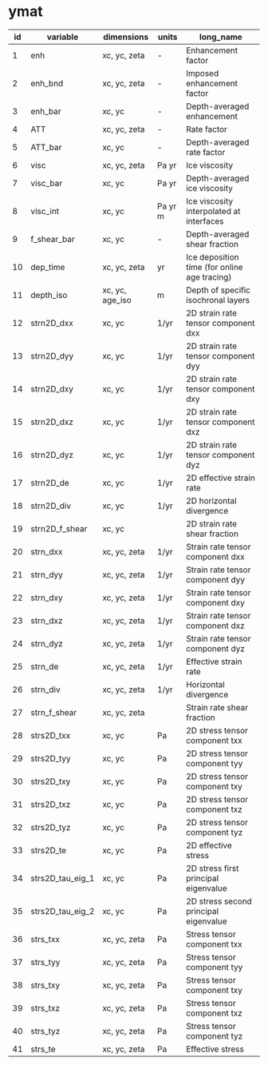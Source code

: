 # ymat

| id | variable          | dimensions       | units       | long_name                                     |
|----|-------------------|------------------|-------------|-----------------------------------------------|
|  1 | enh               | xc, yc, zeta     | -           | Enhancement factor                            |
|  2 | enh_bnd           | xc, yc, zeta     | -           | Imposed enhancement factor                    |
|  3 | enh_bar           | xc, yc           | -           | Depth-averaged enhancement                    |
|  4 | ATT               | xc, yc, zeta     | -           | Rate factor                                   |
|  5 | ATT_bar           | xc, yc           | -           | Depth-averaged rate factor                    |
|  6 | visc              | xc, yc, zeta     | Pa yr       | Ice viscosity                                 |
|  7 | visc_bar          | xc, yc           | Pa yr       | Depth-averaged ice viscosity                  |
|  8 | visc_int          | xc, yc           | Pa yr m     | Ice viscosity interpolated at interfaces      |
|  9 | f_shear_bar       | xc, yc           | -           | Depth-averaged shear fraction                 |
| 10 | dep_time          | xc, yc, zeta     | yr          | Ice deposition time (for online age tracing)  |
| 11 | depth_iso         | xc, yc, age_iso  | m           | Depth of specific isochronal layers           |
| 12 | strn2D_dxx        | xc, yc           | 1/yr        | 2D strain rate tensor component dxx           |
| 13 | strn2D_dyy        | xc, yc           | 1/yr        | 2D strain rate tensor component dyy           |
| 14 | strn2D_dxy        | xc, yc           | 1/yr        | 2D strain rate tensor component dxy           |
| 15 | strn2D_dxz        | xc, yc           | 1/yr        | 2D strain rate tensor component dxz           |
| 16 | strn2D_dyz        | xc, yc           | 1/yr        | 2D strain rate tensor component dyz           |
| 17 | strn2D_de         | xc, yc           | 1/yr        | 2D effective strain rate                      |
| 18 | strn2D_div        | xc, yc           | 1/yr        | 2D horizontal divergence                      |
| 19 | strn2D_f_shear    | xc, yc           |             | 2D strain rate shear fraction                 |
| 20 | strn_dxx          | xc, yc, zeta     | 1/yr        | Strain rate tensor component dxx              |
| 21 | strn_dyy          | xc, yc, zeta     | 1/yr        | Strain rate tensor component dyy              |
| 22 | strn_dxy          | xc, yc, zeta     | 1/yr        | Strain rate tensor component dxy              |
| 23 | strn_dxz          | xc, yc, zeta     | 1/yr        | Strain rate tensor component dxz              |
| 24 | strn_dyz          | xc, yc, zeta     | 1/yr        | Strain rate tensor component dyz              |
| 25 | strn_de           | xc, yc, zeta     | 1/yr        | Effective strain rate                         |
| 26 | strn_div          | xc, yc, zeta     | 1/yr        | Horizontal divergence                         |
| 27 | strn_f_shear      | xc, yc, zeta     |             | Strain rate shear fraction                    |
| 28 | strs2D_txx        | xc, yc           | Pa          | 2D stress tensor component txx                |
| 29 | strs2D_tyy        | xc, yc           | Pa          | 2D stress tensor component tyy                |
| 30 | strs2D_txy        | xc, yc           | Pa          | 2D stress tensor component txy                |
| 31 | strs2D_txz        | xc, yc           | Pa          | 2D stress tensor component txz                |
| 32 | strs2D_tyz        | xc, yc           | Pa          | 2D stress tensor component tyz                |
| 33 | strs2D_te         | xc, yc           | Pa          | 2D effective stress                           |
| 34 | strs2D_tau_eig_1  | xc, yc           | Pa          | 2D stress first principal eigenvalue          |
| 35 | strs2D_tau_eig_2  | xc, yc           | Pa          | 2D stress second principal eigenvalue         |
| 36 | strs_txx          | xc, yc, zeta     | Pa          | Stress tensor component txx                   |
| 37 | strs_tyy          | xc, yc, zeta     | Pa          | Stress tensor component tyy                   |
| 38 | strs_txy          | xc, yc, zeta     | Pa          | Stress tensor component txy                   |
| 39 | strs_txz          | xc, yc, zeta     | Pa          | Stress tensor component txz                   |
| 40 | strs_tyz          | xc, yc, zeta     | Pa          | Stress tensor component tyz                   |
| 41 | strs_te           | xc, yc, zeta     | Pa          | Effective stress                              |
